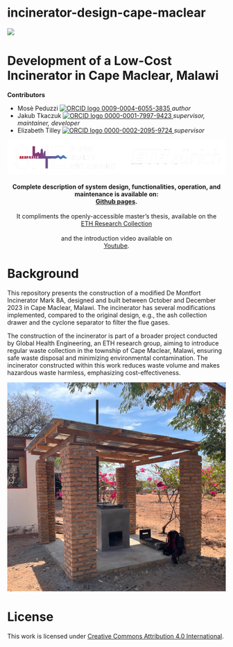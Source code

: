 # incinerator-design-cape-maclear
<!-- badges: start -->

[![](https://img.shields.io/badge/License-CC_BY_4.0-lightgrey.svg)](https://creativecommons.org/licenses/by/4.0/)

<!-- badges: end -->

<h1> Development of a Low-Cost Incinerator in Cape Maclear, Malawi </h1>

<b>Contributors</b>  
- Mosè Peduzzi <a href="https://orcid.org/0009-0004-6055-3835">
<img alt="ORCID logo" src="https://info.orcid.org/wp-content/uploads/2019/11/orcid_16x16.png" width="16" height="16" /> 0009-0004-6055-3835
</a> *author*  
- Jakub Tkaczuk <a href="https://orcid.org/0000-0001-7997-9423">
<img alt="ORCID logo" src="https://info.orcid.org/wp-content/uploads/2019/11/orcid_16x16.png" width="16" height="16" /> 0000-0001-7997-9423
</a> *supervisor, maintainer, developer*  
- Elizabeth Tilley <a href="https://orcid.org/0000-0002-2095-9724">
<img alt="ORCID logo" src="https://info.orcid.org/wp-content/uploads/2019/11/orcid_16x16.png" width="16" height="16" /> 0000-0002-2095-9724
</a> *supervisor*  

<p align="middle"> 
<img src="img/ETH_GHE_logo_negative.svg" width=600>
<br><br>
<b>Complete description of system design, functionalities, operation, and maintenance is available on:<br \>
<a href="https://global-health-engineering.github.io/incinerator-design-cape-maclear/">Github pages</a>.
</b>
<br><br>
It compliments the openly-accessible master’s thesis, available on the<br \>  
<a href="https://www.research-collection.ethz.ch/handle/20.500.11850/670633">ETH Research Collection</a>
<br><br>
and the introduction video available on<br \>
<a href="https://www.youtube.com/watch?v=6FmEJcynxZE">Youtube</a>.
</p>

# Background

This repository presents the construction of a modified De Montfort Incinerator Mark 8A, designed and built between October and December 2023 in Cape Maclear, Malawi. The incinerator has several modifications implemented, compared to the original design, e.g., the ash collection drawer and the cyclone separator to filter the flue gases.

The construction of the incinerator is part of a broader project conducted by Global Health Engineering, an ETH research group, aiming to introduce regular waste collection in the township of Cape Maclear, Malawi, ensuring safe waste disposal and minimizing environmental contamination. The incinerator constructed within this work reduces waste volume and makes hazardous waste harmless, emphasizing cost-effectiveness.

![](img/00-incenerator-clinic.jpg)

# License

This work is licensed under
[Creative Commons Attribution 4.0 International](https://github.com/Global-Health-Engineering/incinerator-design-cape-maclear/blob/main/LICENSE.md).
